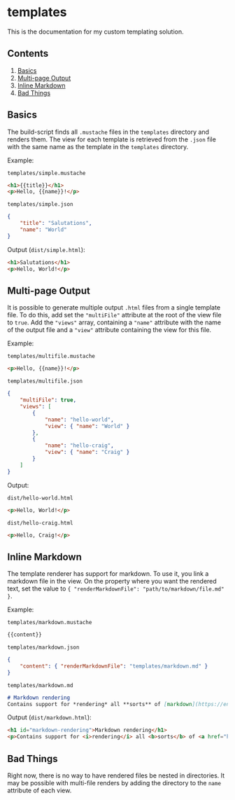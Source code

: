 # templates
This is the documentation for my custom templating solution.

## Contents
1. [Basics](#basics)
2. [Multi-page Output](#multi-page-output)
3. [Inline Markdown](#inline-markdown)
4. [Bad Things](#bad-things)

## Basics
The build-script finds all `.mustache` files in the `templates` directory and renders them. The view for each template is retrieved from the `.json` file with the same name as the template in the `templates` directory.

Example:

`templates/simple.mustache`
```html
<h1>{{title}}</h1>
<p>Hello, {{name}}!</p>
```

`templates/simple.json`
```json
{
    "title": "Salutations",
    "name": "World"
}
```

Output (`dist/simple.html`):
```html
<h1>Salutations</h1>
<p>Hello, World!</p>
```

## Multi-page Output
It is possible to generate multiple output `.html` files from a single template file. To do this, add set the `"multiFile"` attribute at the root of the view file to `true`. Add the `"views"` array, containing a `"name"` attribute with the name of the output file and a `"view"` attribute containing the view for this file.

Example:

`templates/multifile.mustache`
```html
<p>Hello, {{name}}!</p>
```

`templates/multifile.json`
```json
{
    "multiFile": true,
    "views": [
        {
            "name": "hello-world",
            "view": { "name": "World" }
        },
        {
            "name": "hello-craig",
            "view": { "name": "Craig" }
        }
    ]
}
```

Output:

`dist/hello-world.html`
```html
<p>Hello, World!</p>
```

`dist/hello-craig.html`
```html
<p>Hello, Craig!</p>
```

## Inline Markdown
The template renderer has support for markdown. To use it, you link a markdown file in the view. On the property where you want the rendered text, set the value to `{ "renderMarkdownFile": "path/to/markdown/file.md" }`.

Example:

`templates/markdown.mustache`
```html
{{content}}
```

`templates/markdown.json`
```json
{
    "content": { "renderMarkdownFile": "templates/markdown.md" }
}
```

`templates/markdown.md`
```md
# Markdown rendering
Contains support for *rendering* all **sorts** of [markdown](https://en.wikipedia.org/wiki/Markdown).
```

Output (`dist/markdown.html`):
```html
<h1 id="markdown-rendering">Markdown rendering</h1>
<p>Contains support for <i>rendering</i> all <b>sorts</b> of <a href="https://en.wikipedia.org/wiki/Markdown">markdown</a>.
```

## Bad Things
Right now, there is no way to have rendered files be nested in directories. It may be possible with multi-file renders by adding the directory to the `name` attribute of each view.